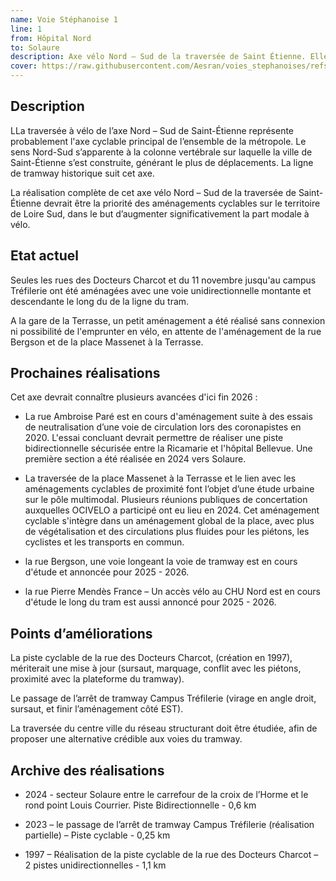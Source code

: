 ```yaml
---
name: Voie Stéphanoise 1
line: 1
from: Hôpital Nord 
to: Solaure
description: Axe vélo Nord – Sud de la traversée de Saint Étienne. Elle suit la ligne T1 du tram et parcours la ville du nord-ouest depuis l’Hôpital Nord jusqu'à Solaure au sud-Ouest.
cover: https://raw.githubusercontent.com/Aesran/voies_stephanoises/refs/heads/main/assets/L1-Axe-velo-nord-sud.png
---
```


## Description
LLa traversée à vélo de l’axe Nord – Sud de Saint-Étienne représente probablement l'axe cyclable principal de l’ensemble de la métropole. Le sens Nord-Sud s’apparente à la colonne vertébrale sur laquelle la ville de Saint-Étienne s’est construite, générant le plus de déplacements. La ligne de tramway historique suit cet axe.

La réalisation complète de cet axe vélo Nord – Sud de la traversée de Saint-Étienne devrait être la priorité des aménagements cyclables sur le territoire de Loire Sud, dans le but d’augmenter significativement la part modale à vélo.

## Etat actuel
Seules les rues des Docteurs Charcot et du 11 novembre jusqu'au campus Tréfilerie ont été aménagées avec une voie unidirectionnelle montante et descendante le long du de la ligne du tram.


A la gare de la Terrasse, un petit aménagement a été réalisé sans connexion ni possibilité de l'emprunter en vélo, en attente de l'aménagement de la rue Bergson et de la place Massenet   à la Terrasse.

## Prochaines réalisations 

Cet axe devrait connaître plusieurs avancées d'ici fin 2026 :


- La rue Ambroise Paré est en cours d'aménagement suite à des essais de neutralisation d’une voie de circulation lors des coronapistes en 2020. L'essai concluant devrait permettre de réaliser une piste bidirectionnelle sécurisée entre la Ricamarie et l'hôpital Bellevue. Une première section a été réalisée en 2024 vers Solaure.


- La traversée de la place Massenet à la Terrasse et le lien avec les aménagements cyclables de proximité font l’objet d’une étude urbaine sur le pôle multimodal. Plusieurs réunions publiques de concertation auxquelles OCIVELO a participé ont eu lieu en 2024. Cet aménagement cyclable s'intègre dans un aménagement global de la place, avec plus de végétalisation et des circulations plus fluides pour les piétons, les cyclistes et les transports en commun.


- la rue Bergson, une voie longeant la voie de tramway est en cours d'étude et annoncée pour 2025 - 2026.


- la rue Pierre Mendès France – Un accès vélo au CHU Nord est en cours d'étude le long du tram est aussi annoncé pour 2025 - 2026.

## Points d’améliorations

La piste cyclable de la rue des Docteurs Charcot, (création en 1997), mériterait une mise à jour (sursaut, marquage, conflit avec les piétons, proximité avec la plateforme du tramway).

Le passage de l’arrêt de tramway Campus Tréfilerie (virage en angle droit, sursaut, et finir l’aménagement côté EST).

La traversée du centre ville du réseau structurant doit être étudiée, afin de proposer une alternative crédible aux voies du tramway.

## Archive des réalisations


- 2024 - secteur Solaure entre le carrefour de la croix de l’Horme et le rond point Louis Courrier. Piste Bidirectionnelle - 0,6 km


- 2023 – le passage de l’arrêt de tramway Campus Tréfilerie (réalisation partielle) – Piste cyclable - 0,25 km


- 1997 – Réalisation de la piste cyclable de la rue des Docteurs Charcot – 2 pistes unidirectionnelles - 1,1 km
